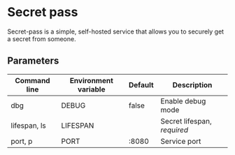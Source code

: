 # Secret pass

Secret-pass is a simple, self-hosted service that allows you to securely get a secret from someone.

## Parameters

| Command line | Environment variable | Default | Description                 |
| ------------ | -------------------- | ------- | --------------------------- |
| dbg          | DEBUG                | false   | Enable debug mode           |
| lifespan, ls | LIFESPAN             |         | Secret lifespan, _required_ |
| port, p      | PORT                 | :8080   | Service port                |